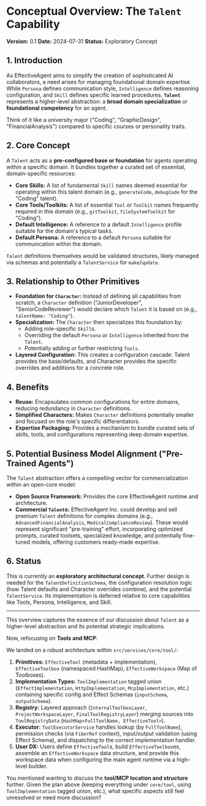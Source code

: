 # Conceptual Overview: The `Talent` Capability

**Version:** 0.1
**Date:** 2024-07-31
**Status:** Exploratory Concept

## 1. Introduction

As EffectiveAgent aims to simplify the creation of sophisticated AI collaborators, a need arises for managing foundational domain expertise. While `Persona` defines communication style, `Intelligence` defines reasoning configuration, and `Skill` defines specific learned procedures, **`Talent`** represents a higher-level abstraction: a **broad domain specialization** or **foundational competency** for an agent.

Think of it like a university major ("Coding", "GraphicDesign", "FinancialAnalysis") compared to specific courses or personality traits.

## 2. Core Concept

A `Talent` acts as a **pre-configured base or foundation** for agents operating within a specific domain. It bundles together a curated set of essential, domain-specific resources:

*   **Core Skills:** A list of fundamental `Skill` names deemed essential for operating within this talent domain (e.g., `generateCode`, `debugCode` for the "Coding" talent).
*   **Core Tools/Toolkits:** A list of essential `Tool` or `Toolkit` names frequently required in this domain (e.g., `gitToolkit`, `fileSystemToolkit` for "Coding").
*   **Default Intelligence:** A reference to a default `Intelligence` profile suitable for the domain's typical tasks.
*   **Default Persona:** A reference to a default `Persona` suitable for communication within the domain.

`Talent` definitions themselves would be validated structures, likely managed via schemas and potentially a `TalentService` for `make`/`update`.

## 3. Relationship to Other Primitives

*   **Foundation for `Character`:** Instead of defining all capabilities from scratch, a `Character` definition ("JuniorDeveloper", "SeniorCodeReviewer") would declare which `Talent` it is based on (e.g., `talentName: "Coding"`).
*   **Specialization:** The `Character` then specializes this foundation by:
    *   Adding role-specific `Skill`s.
    *   Overriding the default `Persona` or `Intelligence` inherited from the `Talent`.
    *   Potentially adding or further restricting `Tools`.
*   **Layered Configuration:** This creates a configuration cascade: Talent provides the base/defaults, and Character provides the specific overrides and additions for a concrete role.

## 4. Benefits

*   **Reuse:** Encapsulates common configurations for entire domains, reducing redundancy in `Character` definitions.
*   **Simplified Characters:** Makes `Character` definitions potentially smaller and focused on the role's specific differentiators.
*   **Expertise Packaging:** Provides a mechanism to bundle curated sets of skills, tools, and configurations representing deep domain expertise.

## 5. Potential Business Model Alignment ("Pre-Trained Agents")

The `Talent` abstraction offers a compelling vector for commercialization within an open-core model:

*   **Open Source Framework:** Provides the core EffectiveAgent runtime and architecture.
*   **Commercial `Talent`s:** EffectiveAgent Inc. could develop and sell premium `Talent` definitions for complex domains (e.g., `AdvancedFinancialAnalysis`, `MedicalComplianceReview`). These would represent significant "pre-training" effort, incorporating optimized prompts, curated toolsets, specialized knowledge, and potentially fine-tuned models, offering customers ready-made expertise.

## 6. Status

This is currently an **exploratory architectural concept**. Further design is needed for the `TalentDefinitionSchema`, the configuration resolution logic (how Talent defaults and Character overrides combine), and the potential `TalentService`. Its implementation is deferred relative to core capabilities like Tools, Persona, Intelligence, and Skill.

---

This overview captures the essence of our discussion about `Talent` as a higher-level abstraction and its potential strategic implications.

Now, refocusing on **Tools and MCP**:

We landed on a robust architecture within `src/services/core/tool/`:

1.  **Primitives:** `EffectiveTool` (metadata + implementation), `EffectiveToolbox` (namespaced HashMap), `EffectiveWorkspace` (Map of Toolboxes).
2.  **Implementation Types:** `ToolImplementation` tagged union (`EffectImplementation`, `HttpImplementation`, `McpImplementation`, etc.) containing specific config and Effect Schemas (`inputSchema`, `outputSchema`).
3.  **Registry:** Layered approach (`InternalToolboxLayer`, `ProjectWorkspaceLayer`, `FinalToolRegistryLayer`) merging sources into `ToolRegistryData` (`HashMap<FullToolName, EffectiveTool>`).
4.  **Executor:** `ToolExecutorService` handles lookup (by `FullToolName`), permission checks (via `FiberRef` context), input/output validation (using Effect Schema), and dispatching to the correct implementation handler.
5.  **User DX:** Users define `EffectiveTool`s, build `EffectiveToolbox`es, assemble an `EffectiveWorkspace` data structure, and provide this workspace data when configuring the main agent runtime via a high-level builder.

You mentioned wanting to discuss the **tool/MCP location and structure** further. Given the plan above (keeping everything under `core/tool`, using `ToolImplementation` tagged union, etc.), what specific aspects still feel unresolved or need more discussion?
